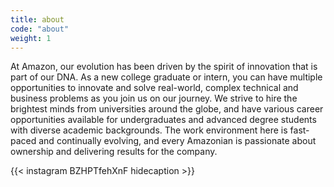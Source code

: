 ```yaml
---
title: about
code: "about"
weight: 1
---
```


At Amazon, our evolution has been driven by the spirit of innovation that is part of our DNA. As a new college graduate or intern, you can have multiple opportunities to innovate and solve real-world, complex technical and business problems as you join us on our journey.
We strive to hire the brightest minds from universities around the globe, and have various career opportunities available for undergraduates and advanced degree students with diverse academic backgrounds.
The work environment here is fast-paced and continually evolving, and every Amazonian is passionate about ownership and delivering results for the company.

{{< instagram BZHPTfehXnF hidecaption >}}